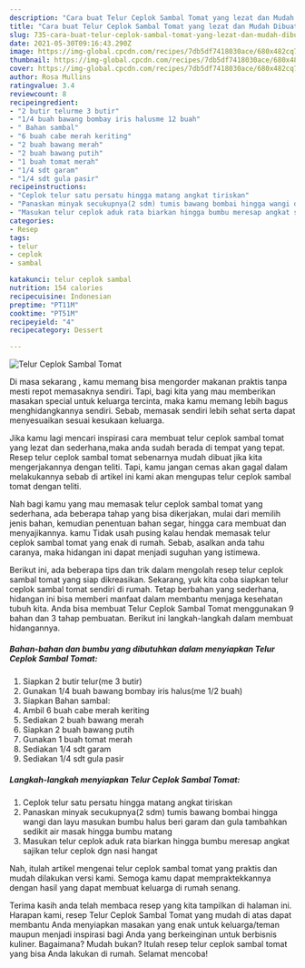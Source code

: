 ```yaml
---
description: "Cara buat Telur Ceplok Sambal Tomat yang lezat dan Mudah Dibuat"
title: "Cara buat Telur Ceplok Sambal Tomat yang lezat dan Mudah Dibuat"
slug: 735-cara-buat-telur-ceplok-sambal-tomat-yang-lezat-dan-mudah-dibuat
date: 2021-05-30T09:16:43.290Z
image: https://img-global.cpcdn.com/recipes/7db5df7418030ace/680x482cq70/telur-ceplok-sambal-tomat-foto-resep-utama.jpg
thumbnail: https://img-global.cpcdn.com/recipes/7db5df7418030ace/680x482cq70/telur-ceplok-sambal-tomat-foto-resep-utama.jpg
cover: https://img-global.cpcdn.com/recipes/7db5df7418030ace/680x482cq70/telur-ceplok-sambal-tomat-foto-resep-utama.jpg
author: Rosa Mullins
ratingvalue: 3.4
reviewcount: 8
recipeingredient:
- "2 butir telurme 3 butir"
- "1/4 buah bawang bombay iris halusme 12 buah"
- " Bahan sambal"
- "6 buah cabe merah keriting"
- "2 buah bawang merah"
- "2 buah bawang putih"
- "1 buah tomat merah"
- "1/4 sdt garam"
- "1/4 sdt gula pasir"
recipeinstructions:
- "Ceplok telur satu persatu hingga matang angkat tiriskan"
- "Panaskan minyak secukupnya(2 sdm) tumis bawang bombai hingga wangi dan layu masukan bumbu halus beri garam dan gula tambahkan sedikit air masak hingga bumbu matang"
- "Masukan telur ceplok aduk rata biarkan hingga bumbu meresap angkat sajikan telur ceplok dgn nasi hangat"
categories:
- Resep
tags:
- telur
- ceplok
- sambal

katakunci: telur ceplok sambal 
nutrition: 154 calories
recipecuisine: Indonesian
preptime: "PT11M"
cooktime: "PT51M"
recipeyield: "4"
recipecategory: Dessert

---
```



![Telur Ceplok Sambal Tomat](https://img-global.cpcdn.com/recipes/7db5df7418030ace/680x482cq70/telur-ceplok-sambal-tomat-foto-resep-utama.jpg)

Di masa  sekarang , kamu memang bisa mengorder makanan praktis tanpa mesti repot memasaknya sendiri. Tapi, bagi kita yang mau memberikan masakan special untuk keluarga tercinta, maka kamu memang lebih bagus menghidangkannya sendiri. Sebab, memasak sendiri lebih sehat serta dapat menyesuaikan sesuai kesukaan keluarga.

Jika kamu lagi mencari inspirasi cara membuat telur ceplok sambal tomat yang lezat dan sederhana,maka anda sudah berada di tempat yang tepat. Resep telur ceplok sambal tomat  sebenarnya mudah dibuat jika kita mengerjakannya dengan teliti. Tapi, kamu jangan cemas akan gagal dalam melakukannya 
sebab di artikel ini kami akan mengupas telur ceplok sambal tomat dengan teliti.  



Nah bagi kamu yang mau memasak telur ceplok sambal tomat yang sederhana, ada beberapa tahap yang bisa dikerjakan, mulai dari memilih jenis bahan, kemudian penentuan bahan segar, hingga cara membuat dan menyajikannya. kamu Tidak usah pusing kalau hendak memasak telur ceplok sambal tomat yang enak di rumah. Sebab, asalkan anda  tahu caranya, maka hidangan ini dapat menjadi suguhan yang istimewa.

Berikut ini, ada beberapa tips dan trik dalam mengolah resep telur ceplok sambal tomat yang siap dikreasikan. Sekarang, yuk kita coba siapkan telur ceplok sambal tomat sendiri di rumah. Tetap berbahan yang sederhana, hidangan ini bisa memberi manfaat dalam membantu menjaga kesehatan tubuh kita. Anda bisa membuat Telur Ceplok Sambal Tomat menggunakan 9 bahan dan 3 tahap pembuatan. Berikut ini langkah-langkah dalam membuat hidangannya.

<!--inarticleads1-->

##### Bahan-bahan dan bumbu yang dibutuhkan dalam menyiapkan Telur Ceplok Sambal Tomat:

1. Siapkan 2 butir telur(me 3 butir)
1. Gunakan 1/4 buah bawang bombay iris halus(me 1/2 buah)
1. Siapkan  Bahan sambal:
1. Ambil 6 buah cabe merah keriting
1. Sediakan 2 buah bawang merah
1. Siapkan 2 buah bawang putih
1. Gunakan 1 buah tomat merah
1. Sediakan 1/4 sdt garam
1. Sediakan 1/4 sdt gula pasir




<!--inarticleads2-->

##### Langkah-langkah menyiapkan Telur Ceplok Sambal Tomat:

1. Ceplok telur satu persatu hingga matang angkat tiriskan
1. Panaskan minyak secukupnya(2 sdm) tumis bawang bombai hingga wangi dan layu masukan bumbu halus beri garam dan gula tambahkan sedikit air masak hingga bumbu matang
1. Masukan telur ceplok aduk rata biarkan hingga bumbu meresap angkat sajikan telur ceplok dgn nasi hangat




Nah, itulah artikel mengenai  telur ceplok sambal tomat  yang praktis dan mudah dilakukan versi kami. Semoga kamu dapat mempraktekkannya dengan hasil yang dapat membuat keluarga di rumah senang. 

Terima kasih anda telah membaca resep yang kita tampilkan di halaman ini. Harapan kami, resep  Telur Ceplok Sambal Tomat yang mudah di atas dapat membantu Anda menyiapkan masakan yang enak untuk keluarga/teman maupun menjadi inspirasi bagi Anda yang berkeinginan untuk berbisnis kuliner. Bagaimana? Mudah bukan? Itulah resep telur ceplok sambal tomat yang bisa Anda lakukan di rumah. Selamat mencoba!

